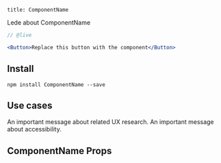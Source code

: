 ```
title: ComponentName
```

<lede>Lede about ComponentName</lede>

```jsx
// @live

<Button>Replace this button with the component</Button>
```

## Install

```
npm install ComponentName --save
```

## Use cases

<research-insight>
An important message about related UX research.
</research-insight>

<accessiiblity-insight>
An important message about accessibility.
</accessibility-insight>

## ComponentName Props